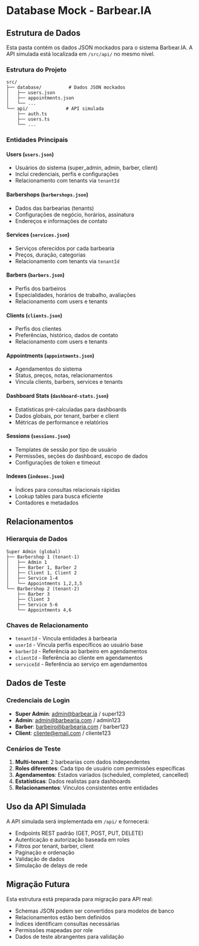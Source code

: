 # Database Mock - Barbear.IA

## Estrutura de Dados

Esta pasta contém os dados JSON mockados para o sistema Barbear.IA. A API simulada está localizada em `/src/api/` no mesmo nível.

### Estrutura do Projeto

```
src/
├── database/          # Dados JSON mockados
│   ├── users.json
│   ├── appointments.json
│   └── ...
└── api/              # API simulada
    ├── auth.ts
    ├── users.ts
    └── ...
```

### Entidades Principais

#### Users (`users.json`)
- Usuários do sistema (super_admin, admin, barber, client)
- Inclui credenciais, perfis e configurações
- Relacionamento com tenants via `tenantId`

#### Barbershops (`barbershops.json`)
- Dados das barbearias (tenants)
- Configurações de negócio, horários, assinatura
- Endereços e informações de contato

#### Services (`services.json`)
- Serviços oferecidos por cada barbearia
- Preços, duração, categorias
- Relacionamento com tenants via `tenantId`

#### Barbers (`barbers.json`)
- Perfis dos barbeiros
- Especialidades, horários de trabalho, avaliações
- Relacionamento com users e tenants

#### Clients (`clients.json`)
- Perfis dos clientes
- Preferências, histórico, dados de contato
- Relacionamento com users e tenants

#### Appointments (`appointments.json`)
- Agendamentos do sistema
- Status, preços, notas, relacionamentos
- Vincula clients, barbers, services e tenants

#### Dashboard Stats (`dashboard-stats.json`)
- Estatísticas pré-calculadas para dashboards
- Dados globais, por tenant, barber e client
- Métricas de performance e relatórios

#### Sessions (`sessions.json`)
- Templates de sessão por tipo de usuário
- Permissões, seções do dashboard, escopo de dados
- Configurações de token e timeout

#### Indexes (`indexes.json`)
- Índices para consultas relacionais rápidas
- Lookup tables para busca eficiente
- Contadores e metadados

## Relacionamentos

### Hierarquia de Dados
```
Super Admin (global)
├── Barbershop 1 (tenant-1)
│   ├── Admin 1
│   ├── Barber 1, Barber 2
│   ├── Client 1, Client 2
│   ├── Service 1-4
│   └── Appointments 1,2,3,5
└── Barbershop 2 (tenant-2)
    ├── Barber 3
    ├── Client 3
    ├── Service 5-6
    └── Appointments 4,6
```

### Chaves de Relacionamento
- `tenantId` - Vincula entidades à barbearia
- `userId` - Vincula perfis específicos ao usuário base
- `barberId` - Referência ao barbeiro em agendamentos
- `clientId` - Referência ao cliente em agendamentos
- `serviceId` - Referência ao serviço em agendamentos

## Dados de Teste

### Credenciais de Login
- **Super Admin**: admin@barbear.ia / super123
- **Admin**: admin@barbearia.com / admin123
- **Barber**: barbeiro@barbearia.com / barber123
- **Client**: cliente@email.com / cliente123

### Cenários de Teste
1. **Multi-tenant**: 2 barbearias com dados independentes
2. **Roles diferentes**: Cada tipo de usuário com permissões específicas
3. **Agendamentos**: Estados variados (scheduled, completed, cancelled)
4. **Estatísticas**: Dados realistas para dashboards
5. **Relacionamentos**: Vínculos consistentes entre entidades

## Uso da API Simulada

A API simulada será implementada em `/api/` e fornecerá:
- Endpoints REST padrão (GET, POST, PUT, DELETE)
- Autenticação e autorização baseada em roles
- Filtros por tenant, barber, client
- Paginação e ordenação
- Validação de dados
- Simulação de delays de rede

## Migração Futura

Esta estrutura está preparada para migração para API real:
- Schemas JSON podem ser convertidos para modelos de banco
- Relacionamentos estão bem definidos
- Índices identificam consultas necessárias
- Permissões mapeadas por role
- Dados de teste abrangentes para validação